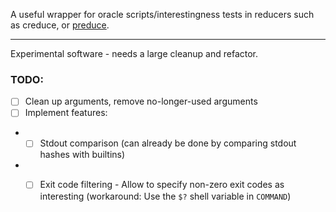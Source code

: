 A useful wrapper for oracle scripts/interestingness tests in reducers such as creduce, or [preduce](https://github.com/fitzgen/preduce).

---

Experimental software - needs a large cleanup and refactor.

### TODO:

- [ ] Clean up arguments, remove no-longer-used arguments
- [ ] Implement features:
- * [ ] Stdout comparison (can already be done by comparing stdout hashes with builtins)
- * [ ] Exit code filtering - Allow to specify non-zero exit codes as interesting (workaround: Use the `$?` shell variable in `COMMAND`)

